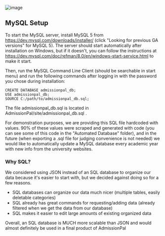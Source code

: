 ![image](https://user-images.githubusercontent.com/20260142/121823082-271beb80-cc60-11eb-929d-bd763ecad60b.png)

## MySQL Setup

To start the MySQL server, install MySQL 5 from https://dev.mysql.com/downloads/installer/ (click "Looking for previous GA versions" for MySQL 5).
The server should start automatically after installation on Windows, but if it doesn't, you can follow the instructions at https://dev.mysql.com/doc/refman/8.0/en/windows-start-service.html to make it start.

Then, run the MySQL Command Line Client (should be searchable in start menu) and run the following commands after logging in with the password you chose during installation:
```
CREATE DATABASE admissionpal_db;
USE admissionpal_db;
SOURCE C:/path/to/admissionpal_db.sql;
```
The file admissionpal_db.sql is located in AdmissionPal/site/admissionpal_db.sql .

For demonstration purposes, we are providing this SQL file hardcoded with values. 90% of these values were scraped and generated with code (you can see some of this code in the "Automated Database" folder), and in the future (when exporting a .sql file for judging convenience is not needed) we would like to automatically update a MySQL database every academic year with new info from the university websites.

### Why SQL?

We considered using JSON instead of an SQL database to organize our data because it's easier to start with, but we decided against doing so for a few reasons.
- SQL databases can organize our data much nicer (multiple tables, easily deletable categories)
- SQL already has great commands for requesting/adding data (already filtered when we get the data from our database)
- SQL makes it easier to edit large amounts of existing organized data

Overall, an SQL database is MUCH more scalable than JSON and would almost definitely be used in a final product of AdmissionPal
